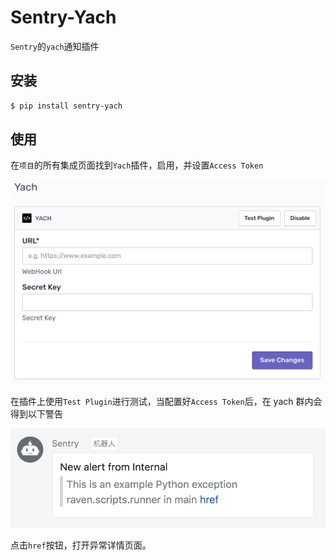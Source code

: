 # Sentry-Yach

`Sentry`的`yach`通知插件

## 安装

```bash
$ pip install sentry-yach
```

## 使用

在`项目`的所有集成页面找到`Yach`插件，启用，并设置`Access Token`

![plugin](https://raw.githubusercontent.com/qingchunyibeifangzongle/sentry-yach-plugin/master/docs/images/options.png)

在插件上使用`Test Plugin`进行测试，当配置好`Access Token`后，在 yach 群内会得到以下警告

![plugin](https://raw.githubusercontent.com/qingchunyibeifangzongle/sentry-yach-plugin/master/docs/images/yach.png)

点击`href`按钮，打开异常详情页面。
